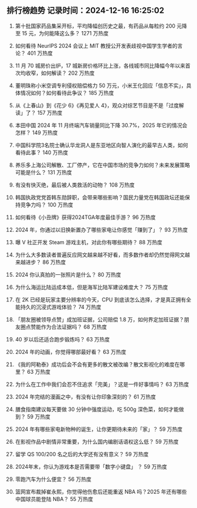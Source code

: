
## 排行榜趋势 记录时间：2024-12-16 16:25:02
  
  1. 第十批国家药品集采开标，平均降幅创历史之最，有药品从每粒约 200 元降至 15 元，为何能降这么多？ 1271 万热度
    
  2. 如何看待 NeurIPS 2024 会议上 MIT 教授公开发表歧视中国学生学者的言论？ 401 万热度
    
  3. 11 月 70 城房价出炉，17 城新房价格环比上涨，各线城市同比降幅今年以来首次均收窄，如何解读？ 202 万热度
    
  4. 董明珠称小米空调专利侵权赔偿格力 50 万元，小米王化回应「信息不实」，具体情况如何？如何看待此争议？ 185 万热度
    
  5. 从《上春山》到《花少 6》《再见爱人 4》，观众对综艺节目是不是「过度解读」了？ 157 万热度
    
  6. 本田中国 2024 年 11 月终端汽车销量同比下降 30.7%，2025 年它的情况会怎样？ 149 万热度
    
  7. 中国科学院3名院士确认华龙洞人是东亚地区向智人演化的最早古人类，如何看待此事？ 140 万热度
    
  8. 养乐多上海公司解散、工厂停产，它在中国市场的竞争力如何？未来发展策略可能是什么？ 131 万热度
    
  9. 有没有快灭绝，最后被人类救活的动物？ 108 万热度
    
  10. 韩国执政党党首韩东勋辞职，会带来哪些影响？国民力量党在韩国政坛还能保持竞争力吗？ 100 万热度
    
  11. 如何看待《小丑牌》获得2024TGA年度最佳手游？ 96 万热度
    
  12. 2024 年，你通过以旧换新置办了哪些家电让你感觉「赚到了」？ 93 万热度
    
  13. 曝 V 社正开发 Steam 游戏主机，对此你有哪些期待？ 88 万热度
    
  14. 为什么大多数读者普遍反应网文越来越不好看，而多数作者却仍然觉得网文越来越进步？ 86 万热度
    
  15. 2024 你认真拍的一张照片是什么？ 80 万热度
    
  16. 为什么海运比陆运成本低，但是海军比陆军建设难度大？ 75 万热度
    
  17. 在 2K 已经是玩家主要分辨率的今天，CPU 到底该怎么选择，才是真正拥有全能持久的沉浸式游戏体验？ 74 万热度
    
  18. 「朋友圈被领导点赞」成加班证据，公司赔偿 1.8 万，如何界定加班证据？朋友圈点赞能作为合法证据吗？ 68 万热度
    
  19. 40 岁以后还适合跑步锻炼吗？ 63 万热度
    
  20. 2024 年的动画，你觉得哪部最好看？ 63 万热度
    
  21. 《我的阿勒泰》成功后会不会有更多的散文被改编？散文影视化的难度在哪里？ 63 万热度
    
  22. 为什么在工作中我们会忍不住追求「完美」？这是一件好事情吗？ 63 万热度
    
  23. 2024 年完结的漫画之中，有没有让你印象深刻的？ 61 万热度
    
  24. 膳食指南建议每天要做 30 分钟中强度运动，吃 500g 深色菜，如何才能做到？ 59 万热度
    
  25. 2024 年有哪些家电新物种的诞生，让你更期待未来的「家」？ 59 万热度
    
  26. 在影视作品中剧情非常重要，为什么国内编剧话语权这么低？ 59 万热度
    
  27. 留学 QS 100/200 名之后的大学还有没有意义？ 59 万热度
    
  28. 2024年末，你认为游戏本是否需要带「数字小键盘」 ？ 59 万热度
    
  29. 零跑汽车为什么便宜？ 56 万热度
    
  30. 篮网宣布裁掉崔永熙，你觉得他伤愈后还能重返 NBA 吗？2025 年还有哪些中国球员能登陆 NBA？ 55 万热度
    